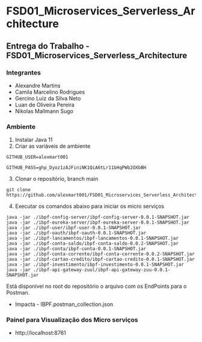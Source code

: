 # FSD01_Microservices_Serverless_Architecture

## Entrega do Trabalho - FSD01_Microservices_Serverless_Architecture



### Integrantes

* Alexandre Martins
* Camila Marcelino Rodrigues 
* Gercino Luiz da Silva Neto
* Luan de Oliveira Pereira
* Nikolas Mallmann Sugo



### Ambiente

1. Instalar Java 11
2. Criar as variáveis de ambiente


```
GITHUB_USER=alexmart001

GITHUB_PASS=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
```

3. Clonar o repositório, branch main

```
git clone https://github.com/alexmart001/FSD01_Microservices_Serverless_Architecture.git
```

4. Executar os comandos abaixo para iniciar os micro serviços

```
java -jar ./ibpf-config-server/ibpf-config-server-0.0.1-SNAPSHOT.jar
java -jar ./ibpf-eureka-server/ibpf-eureka-server-0.0.1-SNAPSHOT.jar
java -jar ./ibpf-user/ibpf-user-0.0.1-SNAPSHOT.jar 
java -jar ./ibpf-oauth/ibpf-oauth-0.0.1-SNAPSHOT.jar 
java -jar ./ibpf-lancamentos/ibpf-lancamentos-0.0.1-SNAPSHOT.jar 
java -jar ./ibpf-conta-saldo/ibpf-conta-saldo-0.0.2-SNAPSHOT.jar
java -jar ./ibpf-conta/ibpf-conta-0.0.1-SNAPSHOT.jar
java -jar ./ibpf-conta-corrente/ibpf-conta-corrente-0.0.2-SNAPSHOT.jar
java -jar ./ibpf-cartao-credito/ibpf-cartao-credito-0.0.1-SNAPSHOT.jar
java -jar ./ibpf-investimento/ibpf-investimento-0.0.1-SNAPSHOT.jar
java -jar ./ibpf-api-gateway-zuul/ibpf-api-gateway-zuu-0.0.1-SNAPSHOT.jar
```


Está disponível no root do repositório o arquivo com os EndPoints para o Postman.
* Impacta - IBPF.postman_collection.json
### Painel para Visualização dos Micro serviços

* http://localhost:8761



